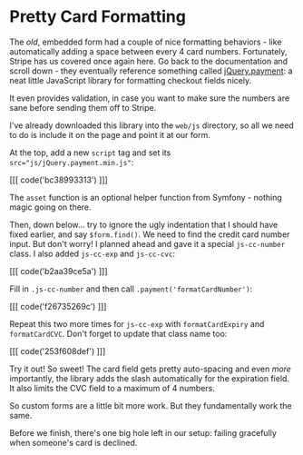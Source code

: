 # Pretty Card Formatting

The *old*, embedded form had a couple of nice formatting behaviors - like automatically
adding a space between every 4 card numbers. Fortunately, Stripe has us covered 
once again here. Go back to the documentation and scroll down - they eventually
reference something called [jQuery.payment][jquery_payment]: a neat little JavaScript
library for formatting checkout fields nicely.

It even provides validation, in case you want to make sure the numbers are sane
before sending them off to Stripe.

I've already downloaded this library into the `web/js` directory, so all we need
to do is include it on the page and point it at our form.

At the top, add a new `script` tag and set its `src="js/jQuery.payment.min.js"`:

[[[ code('bc38993313') ]]]

The `asset` function is an optional helper function from Symfony - nothing magic
going on there.

Then, down below... try to ignore the ugly indentation that I should have fixed
earlier, and say `$form.find()`. We need to find the credit card number input. But
don't worry! I planned ahead and gave it a special `js-cc-number` class. I also
added `js-cc-exp` and `js-cc-cvc`:

[[[ code('b2aa39ce5a') ]]]

Fill in `.js-cc-number` and then call `.payment('formatCardNumber')`:

[[[ code('f26735269c') ]]]

Repeat this two more times for `js-cc-exp` with `formatCardExpiry` and `formatCardCVC`.
Don't forget to update that class name too:

[[[ code('253f608def') ]]]

Try it out! So sweet! The card field gets pretty auto-spacing and even *more* importantly,
the library adds the slash automatically for the expiration field. It also limits
the CVC field to a maximum of 4 numbers.

So custom forms are a little bit more work. But they fundamentally work the same.

Before we finish, there's one big hole left in our setup: failing gracefully when
someone's card is declined.


[jquery_payment]: https://github.com/stripe/jquery.payment
